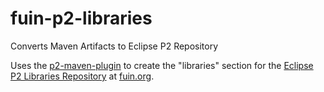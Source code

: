 fuin-p2-libraries
=================

Converts Maven Artifacts to Eclipse P2 Repository

Uses the [p2-maven-plugin](https://github.com/reficio/p2-maven-plugin "P2 Maven Plugin") to create the "libraries" 
section for the [Eclipse P2 Libraries Repository](http://www.fuin.org/p2-repository/libraries/index.html "P2 Libraries") 
at [fuin.org](http://www.fuin.org/ "fuin.org").
